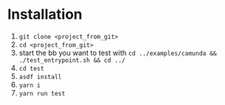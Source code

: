 # Installation

1. `git clone <project_from_git>`
2. `cd <project_from_git>`
3. start the bb you want to test with
   `cd ../examples/camunda && ./test_entrypoint.sh && cd ../`
4. `cd test`
5. `asdf install`
6. `yarn i`
7. `yarn run test`
